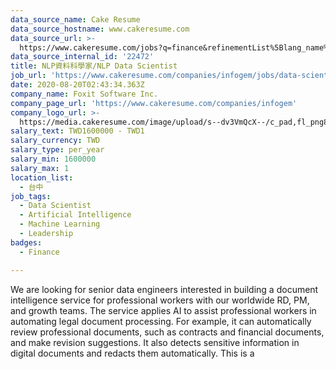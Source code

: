 ```yaml
---
data_source_name: Cake Resume
data_source_hostname: www.cakeresume.com
data_source_url: >-
  https://www.cakeresume.com/jobs?q=finance&refinementList%5Blang_name%5D%5B0%5D=English&refinementList%5Bsalary_type%5D=per_year&range%5Bsalary_range%5D%5Bmin%5D=1000000&page=3
data_source_internal_id: '22472'
title: NLP資料科學家/NLP Data Scientist
job_url: 'https://www.cakeresume.com/companies/infogem/jobs/data-scientist-d9bc5f'
date: 2020-08-20T02:43:34.363Z
company_name: Foxit Software Inc.
company_page_url: 'https://www.cakeresume.com/companies/infogem'
company_logo_url: >-
  https://media.cakeresume.com/image/upload/s--dv3VmQcX--/c_pad,fl_png8,h_200,w_200/v1596297945/fecvlhv9wcuogl78ojnr.png
salary_text: TWD1600000 - TWD1
salary_currency: TWD
salary_type: per_year
salary_min: 1600000
salary_max: 1
location_list:
  - 台中
job_tags:
  - Data Scientist
  - Artificial Intelligence
  - Machine Learning
  - Leadership
badges:
  - Finance

---
```


We are looking for senior data engineers interested in building a document intelligence service for professional workers with our worldwide RD, PM, and growth teams. The service applies AI to assist professional workers in automating legal document processing. For example, it can automatically review professional documents, such as contracts and financial documents, and make revision suggestions. It also detects sensitive information in digital documents and redacts them automatically. This is a
